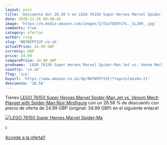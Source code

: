 ```yaml
---
layout: post
title: 'Descuento del 28.58 % en LEGO 76150 Super Heroes Marvel Spider-Ma'
date: 2020-11-26 08:40:45
image: 'https://m.media-amazon.com/images/I/51o7OQ9lCYL._SL200_.jpg'
comments: true
category: ofertas
author: ring
slug: 'B07W5PY3JF-co.uk'
actualPrice: 24.99 GBP
currency: GBP
price: 24.99
comparePrice: 34.99 GBP
prodname: 'LEGO 76150 Super Heroes Marvel Spider-Man Jet vs. Venom Mech Playset with Spider-Man Noir Minifigure'
country: 'co.uk'
flag: '🇬🇧'
buyurl: 'https://www.amazon.co.uk/dp/B07W5PY3JF/?tag=tolees0a-21'
descuento: '28.58'
---
```


Tienes [LEGO 76150 Super Heroes Marvel Spider-Man Jet vs. Venom Mech Playset with Spider-Man Noir Minifigure](https://www.amazon.co.uk/dp/B07W5PY3JF/?tag=tolees0a-21) con un 28.58 % de descuento con precio de oferta de 24.99 GBP (original: 34.99 GBP) en el siguiente enlace!

[![LEGO 76150 Super Heroes Marvel Spider-Ma](https://m.media-amazon.com/images/I/51o7OQ9lCYL._SL200_.jpg)](https://www.amazon.co.uk/dp/B07W5PY3JF/?tag=tolees0a-21)

ℹ️:


[Accede a la oferta!!](https://www.amazon.co.uk/dp/B07W5PY3JF/?tag=tolees0a-21)
